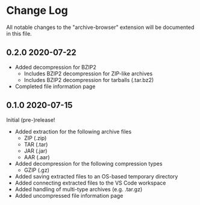 # Change Log

All notable changes to the "archive-browser" extension will be documented in this file.

## 0.2.0 2020-07-22

- Added decompression for BZIP2
  - Includes BZIP2 decompression for ZIP-like archives
  - Includes BZIP2 decompression for tarballs (.tar.bz2)
- Completed file information page

## 0.1.0 2020-07-15

Initial (pre-)release!

- Added extraction for the following archive files
  - ZIP (.zip)
  - TAR (.tar)
  - JAR (.jar)
  - AAR (.aar)
- Added decompression for the following compression types
  - GZIP (.gz)
- Added saving extracted files to an OS-based temporary directory
- Added connecting extracted files to the VS Code workspace
- Added handling of multi-type archives (e.g. .tar.gz)
- Added uncompressed file information page
